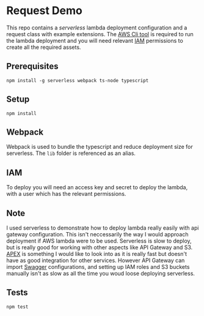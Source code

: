 # Request Demo

This repo contains a _serverless_ lambda deployment configuration and a request class with example extensions. The [AWS Cli tool](https://aws.amazon.com/cli/) is required to run the lambda deployment and you will need relevant [IAM](https://aws.amazon.com/iam/) permissions to create all the required assets.

## Prerequisites

```
npm install -g serverless webpack ts-node typescript
```

## Setup

```
npm install
```

## Webpack

Webpack is used to bundle the typescript and reduce deployment size for serverless. The `lib` folder is referenced as an alias.

## IAM

To deploy you will need an access key and secret to deploy the lambda, with a user which has the relevant permissions.

## Note

I used serverless to demonstrate how to deploy lambda really easily with api gateway configuration. This isn't neccessarily the way I would approach deployment if AWS lambda were to be used. Serverless is slow to deploy, but is really good for working with other aspects like API Gateway and S3. [APEX](https://github.com/apex/apex) is something I would like to look into as it is really fast but doesn't have as good integration for other services. However API Gateway can import [Swagger](http://swagger.io/) configurations, and setting up IAM roles and S3 buckets manually isn't as slow as all the time you woud loose deploying serverless.

## Tests

```
npm test
```